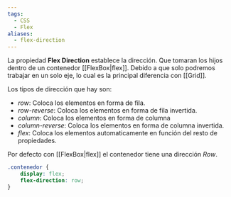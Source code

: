 ```yaml
---
tags:
  - CSS
  - Flex
aliases:
  - flex-direction
---
```

La propiedad **Flex Direction** establece la dirección. Que tomaran los hijos dentro de un contenedor [[FlexBox|flex]]. Debido a que solo podremos trabajar en un solo eje, lo cual es la principal diferencia con [[Grid]].

Los tipos de dirección que hay son:
 - *row*: Coloca los elementos en forma de fila.
 - *row-reverse*: Coloca los elementos en forma de fila invertida.
 - *column*: Coloca los elementos en forma de columna
 - *column-reverse*: Coloca los elementos en forma de columna invertida.
 - *flex*: Coloca los elementos automaticamente en función del resto de propiedades.

Por defecto con [[FlexBox|flex]] el contenedor tiene una dirección *Row*.
```css
.contenedor {
	display: flex;
	flex-direction: row;
}
```
